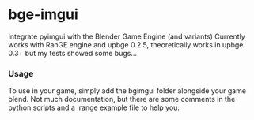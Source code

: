 # bge-imgui
Integrate pyimgui with the Blender Game Engine (and variants)
Currently works with RanGE engine and upbge 0.2.5, theoretically works in upbge 0.3+ but my tests showed some bugs...

### Usage
To use in your game, simply add the bgimgui folder alongside your game blend. 
Not much documentation, but there are some comments in the python scripts
and a .range example file to help you.
